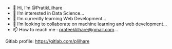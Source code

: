 - 👋 Hi, I’m @PratikLilhare
- 👀 I’m interested in Data Science...
- 🌱 I’m currently learning Web Development...
- 💞️ I’m looking to collaborate on machine learning and web development...
- 📫 How to reach me : prateeklilhare@gmail.com...

Gitlab profile: https://gitlab.com/plilhare
<!---
PratikLilhare/PratikLilhare is a ✨ special ✨ repository because its `README.md` (this file) appears on your GitHub profile.
You can click the Preview link to take a look at your changes.
--->
